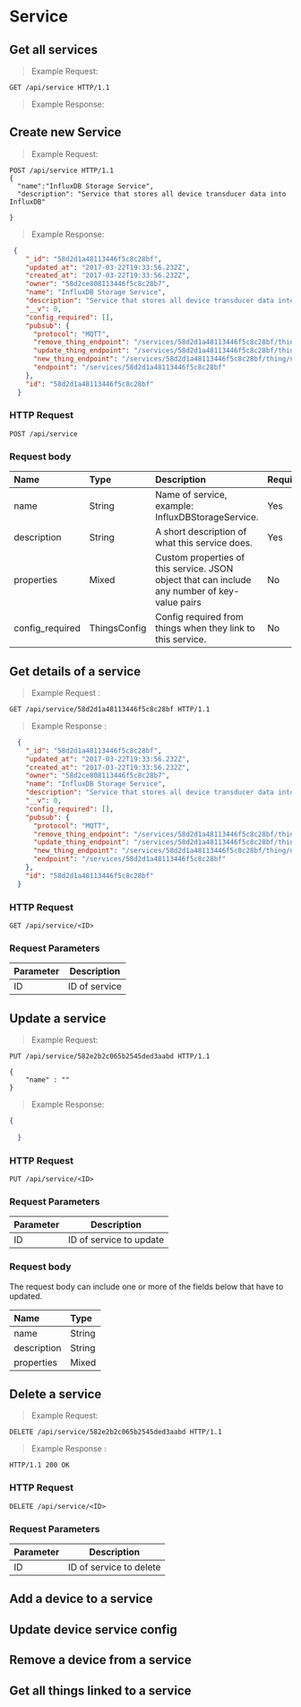 # Service

## Get all services

> Example Request:

```http
GET /api/service HTTP/1.1
```

> Example Response:


## Create new Service

> Example Request:

```http
POST /api/service HTTP/1.1
{
  "name":"InfluxDB Storage Service",
  "description": "Service that stores all device transducer data into InfluxDB"
   
}
```

> Example Response:

```json
 {
    "_id": "58d2d1a48113446f5c8c28bf",
    "updated_at": "2017-03-22T19:33:56.232Z",
    "created_at": "2017-03-22T19:33:56.232Z",
    "owner": "58d2ce808113446f5c8c28b7",
    "name": "InfluxDB Storage Service",
    "description": "Service that stores all device transducer data into InfluxDB",
    "__v": 0,
    "config_required": [],
    "pubsub": {
      "protocol": "MQTT",
      "remove_thing_endpoint": "/services/58d2d1a48113446f5c8c28bf/thing/remove",
      "update_thing_endpoint": "/services/58d2d1a48113446f5c8c28bf/thing/update",
      "new_thing_endpoint": "/services/58d2d1a48113446f5c8c28bf/thing/new",
      "endpoint": "/services/58d2d1a48113446f5c8c28bf"
    },
    "id": "58d2d1a48113446f5c8c28bf"
  }

```

### HTTP Request

`POST /api/service`


### Request body

| Name | Type | Description | Required | Default|
|:----------|:-----|:------------|:----|:--------|
|name | String| Name of service, example: InfluxDBStorageService.| Yes| - |
|description| String| A short description of what this service does.| Yes | - |
|properties | Mixed| Custom properties of this service. JSON object that can include any number of key-value pairs| No|-|
|config_required|ThingsConfig| Config required from things when they link to this service. | No | -

## Get details of a service

> Example Request :

```http
GET /api/service/58d2d1a48113446f5c8c28bf HTTP/1.1

```
> Example Response :

```json
  {
    "_id": "58d2d1a48113446f5c8c28bf",
    "updated_at": "2017-03-22T19:33:56.232Z",
    "created_at": "2017-03-22T19:33:56.232Z",
    "owner": "58d2ce808113446f5c8c28b7",
    "name": "InfluxDB Storage Service",
    "description": "Service that stores all device transducer data into InfluxDB",
    "__v": 0,
    "config_required": [],
    "pubsub": {
      "protocol": "MQTT",
      "remove_thing_endpoint": "/services/58d2d1a48113446f5c8c28bf/thing/remove",
      "update_thing_endpoint": "/services/58d2d1a48113446f5c8c28bf/thing/update",
      "new_thing_endpoint": "/services/58d2d1a48113446f5c8c28bf/thing/new",
      "endpoint": "/services/58d2d1a48113446f5c8c28bf"
    },
    "id": "58d2d1a48113446f5c8c28bf"
  }

```
### HTTP Request
`GET /api/service/<ID>`

### Request Parameters
Parameter | Description
--------- | -----------
ID| ID of service

## Update a service

> Example Request:

```http
PUT /api/service/582e2b2c065b2545ded3aabd HTTP/1.1

{
	"name" : ""
}
```
> Example Response:

```json
{
  
  }
```

### HTTP Request
`PUT /api/service/<ID>`

### Request Parameters

Parameter | Description
--------- | -----------
ID | ID of service to update

### Request body
The request body can include one or more of the fields below that have to updated.

| Name | Type |
|:-----|:-----|
|name|String| 
|description|String|
|properties|Mixed|


## Delete a service


> Example Request:

```http
DELETE /api/service/582e2b2c065b2545ded3aabd HTTP/1.1
```

> Example Response :

```http
HTTP/1.1 200 OK
```
### HTTP Request
`DELETE /api/service/<ID>`

### Request Parameters
Parameter | Description
--------- | -----------
ID | ID of service to delete

## Add a device to a service
## Update device service config
## Remove a device from a service

## Get all things linked to a service